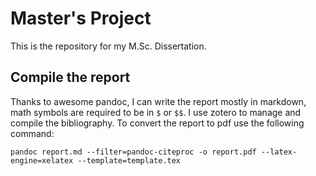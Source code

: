 Master's Project
================

This is the repository for my M.Sc. Dissertation.

## Compile the report

Thanks to awesome pandoc, I can write the report mostly in markdown, math
symbols are required to be in `$` or `$$`. I use zotero to manage and compile
the bibliography. To convert the report to pdf use the following command:

```
pandoc report.md --filter=pandoc-citeproc -o report.pdf --latex-engine=xelatex --template=template.tex
```
